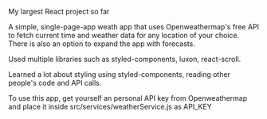 My largest React project so far 

A simple, single-page-app weath app that uses Openweathermap's free API to fetch current time and weather data for any location of your choice. There is also an option to expand the app with forecasts.

Used multiple libraries such as styled-components, luxon, react-scroll.

Learned a lot about styling using styled-components, reading other people's code and API calls.

To use this app, get yourself an personal API key from Openweathermap and place it inside src/services/weatherService.js as API_KEY
